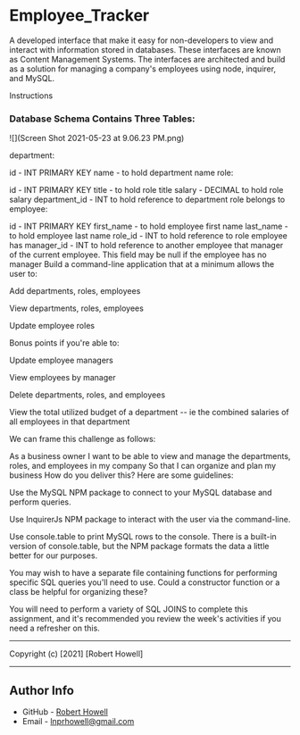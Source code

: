 # Employee_Tracker

A developed interface that make it easy for non-developers to view and interact with information stored in databases. These interfaces are known as Content Management Systems. The interfaces are architected and build as a solution for managing a company's employees using node, inquirer, and MySQL.

Instructions
### Database Schema Contains Three Tables:
![](Screen Shot 2021-05-23 at 9.06.23 PM.png)

department:

id - INT PRIMARY KEY
name - to hold department name
role:

id - INT PRIMARY KEY
title - to hold role title
salary - DECIMAL to hold role salary
department_id - INT to hold reference to department role belongs to
employee:

id - INT PRIMARY KEY
first_name - to hold employee first name
last_name - to hold employee last name
role_id - INT to hold reference to role employee has
manager_id - INT to hold reference to another employee that manager of the current employee. This field may be null if the employee has no manager
Build a command-line application that at a minimum allows the user to:

Add departments, roles, employees

View departments, roles, employees

Update employee roles

Bonus points if you're able to:

Update employee managers

View employees by manager

Delete departments, roles, and employees

View the total utilized budget of a department -- ie the combined salaries of all employees in that department

We can frame this challenge as follows:

As a business owner
I want to be able to view and manage the departments, roles, and employees in my company
So that I can organize and plan my business
How do you deliver this? Here are some guidelines:

Use the MySQL NPM package to connect to your MySQL database and perform queries.

Use InquirerJs NPM package to interact with the user via the command-line.

Use console.table to print MySQL rows to the console. There is a built-in version of console.table, but the NPM package formats the data a little better for our purposes.

You may wish to have a separate file containing functions for performing specific SQL queries you'll need to use. Could a constructor function or a class be helpful for organizing these?

You will need to perform a variety of SQL JOINS to complete this assignment, and it's recommended you review the week's activities if you need a refresher on this.




---

Copyright (c) [2021] [Robert Howell]


---

## Author Info
- GitHub - [Robert Howell](https://github.com/lpnrhowell)
- Email - [lnprhowell@gmail.com]()
